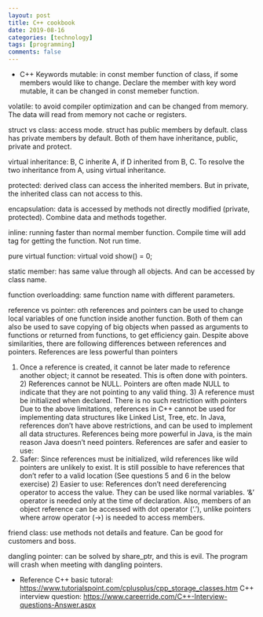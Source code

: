 ```yaml
---
layout: post
title: C++ cookbook
date: 2019-08-16
categories: [technology]
tags: [programming]
comments: false
---
```


- C++ Keywords 
mutable: in const member function of class, if some members would like to change. Declare the member with key word mutable, it can be changed in const memeber function.

volatile: to avoid compiler optimization and can be changed from memory. The data will read from memory not cache or registers. 

struct vs class: access mode. struct has public members by default. class has private members by default. Both of them have inheritance, public, private and protect. 

virtual inheritance: B, C inherite A, if D inherited from B, C. To resolve the two inheritance from A, using virtual inheritance.

protected: derived class can access the inherited members. But in private, the inherited class can not access to this.

encapsulation: data is accessed by methods not directly modified (private, protected). Combine data and methods together.

inline: running faster than normal member function. Compile time will add tag for getting the function. Not run time. 

pure virtual function: virtual void show() = 0; 

static member: has same value through all objects. And can be accessed by class name. 

function overloadding: same function name with different parameters.

reference vs pointer: oth references and pointers can be used to change local variables of one function inside another function. Both of them can also be used to save copying of big objects when passed as arguments to functions or returned from functions, to get efficiency gain.
Despite above similarities, there are following differences between references and pointers.
References are less powerful than pointers
1) Once a reference is created, it cannot be later made to reference another object; it cannot be reseated. This is often done with pointers. 2) References cannot be NULL. Pointers are often made NULL to indicate that they are not pointing to any valid thing. 3) A reference must be initialized when declared. There is no such restriction with pointers
Due to the above limitations, references in C++ cannot be used for implementing data structures like Linked List, Tree, etc. In Java, references don’t have above restrictions, and can be used to implement all data structures. References being more powerful in Java, is the main reason Java doesn’t need pointers. References are safer and easier to use:
1) Safer: Since references must be initialized, wild references like wild pointers are unlikely to exist. It is still possible to have references that don’t refer to a valid location (See questions 5 and 6 in the below exercise) 2) Easier to use: References don’t need dereferencing operator to access the value. They can be used like normal variables. ‘&’ operator is needed only at the time of declaration. Also, members of an object reference can be accessed with dot operator (‘.’), unlike pointers where arrow operator (->) is needed to access members.

friend class: use methods not details and feature. Can be good for customers and boss. 

dangling pointer: can be solved by share_ptr, and this is evil. The program will crash when meeting with dangling pointers.

- Reference 
C++ basic tutoral: https://www.tutorialspoint.com/cplusplus/cpp_storage_classes.htm
C++ interview question: https://www.careerride.com/C++-Interview-questions-Answer.aspx
